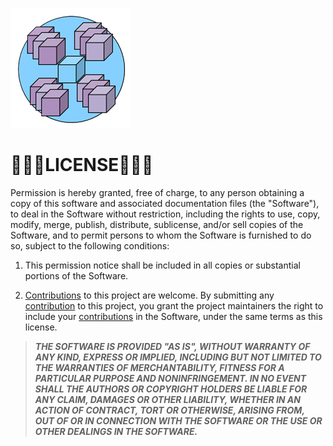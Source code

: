 ![logo](/Images/logo.png)
# 🤍🩵💜LICENSE💜🩵🤍

Permission is hereby granted, free of charge, to any person obtaining a copy of this software and associated documentation files (the "Software"), to deal in the Software without restriction, including the rights to use, copy, modify, merge, publish, distribute, sublicense, and/or sell copies of the Software, and to permit persons to whom the Software is furnished to do so, subject to the following conditions:

1. This permission notice shall be included in all copies or substantial portions of the Software.  

2. [Contributions](/CONTRIBUTING.md) to this project are welcome. By submitting any [contribution](/CONTRIBUTING.md) to this project, you grant the project maintainers the right to include your [contributions](/CONTRIBUTING.md) in the Software, under the same terms as this license.

> ***THE SOFTWARE IS PROVIDED "AS IS", WITHOUT WARRANTY OF ANY KIND, EXPRESS OR IMPLIED, INCLUDING BUT NOT LIMITED TO THE WARRANTIES OF MERCHANTABILITY, FITNESS FOR A PARTICULAR PURPOSE AND NONINFRINGEMENT. IN NO EVENT SHALL THE AUTHORS OR COPYRIGHT HOLDERS BE LIABLE FOR ANY CLAIM, DAMAGES OR OTHER LIABILITY, WHETHER IN AN ACTION OF CONTRACT, TORT OR OTHERWISE, ARISING FROM, OUT OF OR IN CONNECTION WITH THE SOFTWARE OR THE USE OR OTHER DEALINGS IN THE SOFTWARE.***